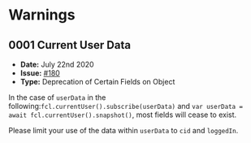 # Warnings

## 0001 Current User Data

- **Date:** July 22nd 2020
- **Issue:** [#180](https://github.com/onflow/flow-js-sdk/issues/180)
- **Type:** Deprecation of Certain Fields on Object

In the case of `userData` in the following:`fcl.currentUser().subscribe(userData)` and `var userData = await fcl.currentUser().snapshot()`, most fields will cease to exist.

Please limit your use of the data within `userData` to `cid` and `loggedIn`.
